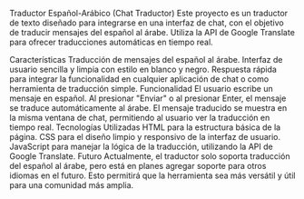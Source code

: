 Traductor Español-Arábico (Chat Traductor)
Este proyecto es un traductor de texto diseñado para integrarse en una interfaz de chat, con el objetivo de traducir mensajes del español al árabe. Utiliza la API de Google Translate para ofrecer traducciones automáticas en tiempo real.

Características
Traducción de mensajes del español al árabe.
Interfaz de usuario sencilla y limpia con estilo en blanco y negro.
Respuesta rápida para integrar la funcionalidad en cualquier aplicación de chat o como herramienta de traducción simple.
Funcionalidad
El usuario escribe un mensaje en español.
Al presionar "Enviar" o al presionar Enter, el mensaje se traduce automáticamente al árabe.
El mensaje traducido se muestra en la misma ventana de chat, permitiendo al usuario ver la traducción en tiempo real.
Tecnologías Utilizadas
HTML para la estructura básica de la página.
CSS para el diseño limpio y responsivo de la interfaz de usuario.
JavaScript para manejar la lógica de la traducción, utilizando la API de Google Translate.
Futuro
Actualmente, el traductor solo soporta traducción del español al árabe, pero está en planes agregar soporte para otros idiomas en el futuro. Esto permitirá que la herramienta sea más versátil y útil para una comunidad más amplia.
